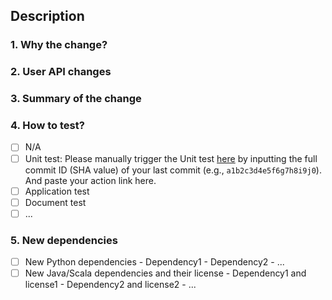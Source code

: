 ## Description

<!-- For small changes (<=3 files and <=50 lines of codes in the source folder), -->
<!-- you may remove Sections 1-4 below and just provide a simple description here -->

### 1. Why the change?

<!-- Provide the related github issue link if available -->

### 2. User API changes

<!-- Describe API changes (i.e., how users will use the feature) if any; -->
<!-- alternatively, provide a link to the github issue for the design -->

### 3. Summary of the change 

<!-- Provide the design for the implementation; -->
<!-- alternatively, provide a link to the github issue for the design -->

### 4. How to test?
- [ ] N/A
- [ ] Unit test: Please manually trigger the Unit test [here](https://github.com/intel-analytics/ipex-llm-workflow/actions/workflows/llm-unit-tests.yml) by inputting the full commit ID (SHA value) of your last commit (e.g., `a1b2c3d4e5f6g7h8i9j0`). And paste your action link here.
- [ ] Application test
- [ ] Document test
- [ ] ...

### 5. New dependencies

<!-- If no new dependency is introduced, remove this section -->

- [ ] New Python dependencies
       - Dependency1 
       - Dependency2
       - ...
- [ ] New Java/Scala dependencies and their license
       - Dependency1 and license1
       - Dependency2 and license2
       - ...
